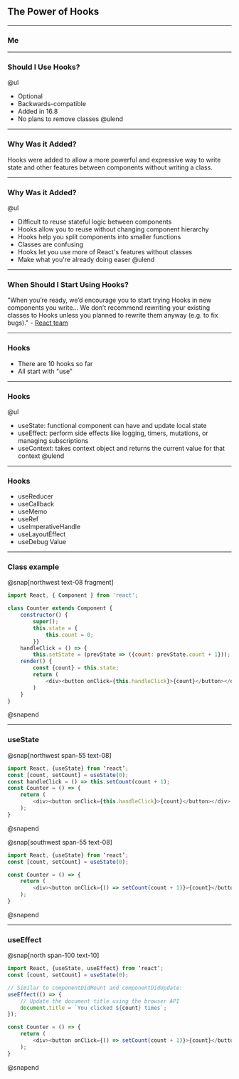 ## The Power of Hooks

---

### Me

---

### Should I Use Hooks?

@ul
- Optional
- Backwards-compatible
- Added in 16.8
- No plans to remove classes
@ulend

---

### Why Was it Added?

Hooks were added to allow a more powerful and expressive way to write state and other features between components without writing a class.

---
### Why Was it Added?

@ul
- Difficult to reuse stateful logic between components
- Hooks allow you to reuse without changing component hierarchy
- Hooks help you split components into smaller functions
- Classes are confusing
- Hooks let you use more of React's features without classes
- Make what you're already doing easer
@ulend

---

### When Should I Start Using Hooks?

"When you’re ready, we’d encourage you to start trying Hooks in new components you write... We don’t recommend rewriting your existing classes to Hooks unless you planned to rewrite them anyway (e.g. to fix bugs)." - [React team](https://reactjs.org/docs/hooks-faq.html#should-i-use-hooks-classes-or-a-mix-of-both)

---

### Hooks

- There are 10 hooks so far
- All start with "use"

---

### Hooks

@ul
- useState: functional component can have and update local state
- useEffect: perform side effects like logging, timers, mutations, or managing subscriptions
- useContext: takes context object and returns the current value for that context
@ulend

---

### Hooks

- useReducer
- useCallback
- useMemo
- useRef
- useImperativeHandle
- useLayoutEffect
- useDebug Value

---

### Class example

@snap[northwest text-08 fragment]

```javascript
import React, { Component } from 'react';

class Counter extends Component {
    constructor() {
        super();
        this.state = {
            this.count = 0;
        }}
    handleClick = () => {
        this.setState = (prevState => ({count: prevState.count + 1})); }
    render() {
        const {count} = this.state;
        return (
            <div><button onClick={this.handleClick}>{count}</button></div>
        )
    }
}
```
@snapend

---

### useState

@snap[northwest span-55 text-08]
```javascript
import React, {useState} from ‘react’;
const [count, setCount] = useState(0);
const handleClick = () => this.setCount(count + 1);
const Counter = () => {
    return (
        <div><button onClick={this.handleClick}>{count}</button></div>
    );
}
```
@snapend

@snap[southwest span-55 text-08]
```javascript
import React, {useState} from ‘react’;
const [count, setCount] = useState(0);

const Counter = () => {
    return (
        <div><button onClick={() => setCount(count + 1)}>{count}</button></div>
    );
}
```
@snapend

---

### useEffect
@snap[north span-100 text-10]
```javascript
import React, {useState, useEffect} from ‘react’;
const [count, setCount] = useState(0);

// Similar to componentDidMount and componentDidUpdate:
useEffect(() => {
    // Update the document title using the browser API
    document.title = `You clicked ${count} times`;
});

const Counter = () => {
    return (
        <div><button onClick={() => setCount(count + 1)}>{count}</button></div>
    );
}
```
@snapend